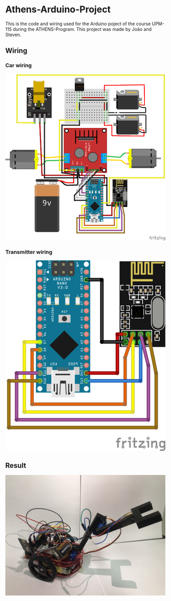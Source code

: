 # Athens-Arduino-Project
This is the code and wiring used for the Arduino poject of the course UPM-115 during the ATHENS-Program. 
This project was made by João and Steven.

## Wiring
### Car wiring
<img src="./figures/car_wiring_diagram.png" width="500">

### Transmitter wiring
<img src="./figures/Transmitter_wiring_diagram.png" width="500">

## Result
<img src="./figures/Car_Photoshoot.jpeg" width="500">
